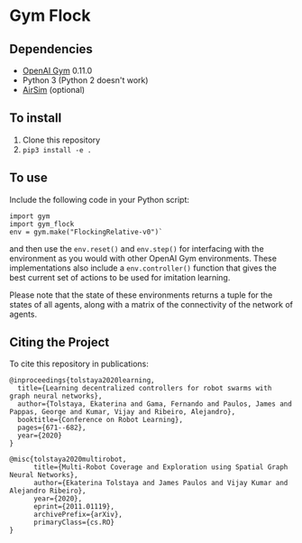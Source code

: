 # Gym Flock

## Dependencies
- [OpenAI Gym](https://github.com/openai/gym) 0.11.0
- Python 3 (Python 2 doesn't work)
- [AirSim](https://github.com/microsoft/AirSim) (optional)

## To install
1) Clone this repository
2) `pip3 install -e . `

## To use

Include the following code in your Python script:
~~~~
import gym  
import gym_flock 
env = gym.make("FlockingRelative-v0")` 
~~~~
and then use the `env.reset()` and `env.step()` for interfacing with the environment as you would with other OpenAI Gym environments. 
These implementations also include a `env.controller()` function that gives the best current set of actions to be used for imitation learning.

Please note that the state of these environments returns a tuple for the states of all agents, along with a matrix of the connectivity of the network of agents. 

## Citing the Project
To cite this repository in publications:
```shell
@inproceedings{tolstaya2020learning,
  title={Learning decentralized controllers for robot swarms with graph neural networks},
  author={Tolstaya, Ekaterina and Gama, Fernando and Paulos, James and Pappas, George and Kumar, Vijay and Ribeiro, Alejandro},
  booktitle={Conference on Robot Learning},
  pages={671--682},
  year={2020}
}

@misc{tolstaya2020multirobot,
      title={Multi-Robot Coverage and Exploration using Spatial Graph Neural Networks}, 
      author={Ekaterina Tolstaya and James Paulos and Vijay Kumar and Alejandro Ribeiro},
      year={2020},
      eprint={2011.01119},
      archivePrefix={arXiv},
      primaryClass={cs.RO}
}
```





